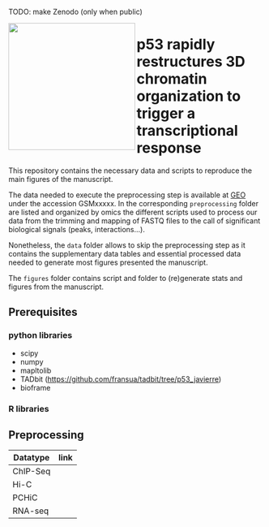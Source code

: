 TODO: make Zenodo (only when public)

<img src="https://github.com/JavierreLab/p53/assets/106498/c485c9ec-c9d2-4838-89a5-89c783b1ac26" width="250" ALIGN="left">

# p53 rapidly restructures 3D chromatin organization to trigger a transcriptional response

This repository contains the necessary data and scripts to reproduce the main figures of the  manuscript.

The data needed to execute the preprocessing step is available at [GEO](https://www.ncbi.nlm.nih.gov/geo/) under the accession GSMxxxxx. In the corresponding `preprocessing` folder are listed and organized by omics the different scripts used to process our data from the trimming and mapping of FASTQ files to the call of significant biological signals (peaks, interactions...).

Nonetheless, the `data` folder allows to skip the preprocessing step as it contains the supplementary data tables and essential processed data needed to generate most figures presented the manuscript.

The `figures` folder contains script and folder to (re)generate stats and figures from the manuscript.  

## Prerequisites

### python libraries

 - scipy
 - numpy
 - mapltolib
 - TADbit (https://github.com/fransua/tadbit/tree/p53_javierre)
 - bioframe

### R libraries

## Preprocessing

| Datatype | link |
|----------|------|
| ChIP-Seq | |
| Hi-C     | |
| PCHiC    | |
| RNA-seq  | |

